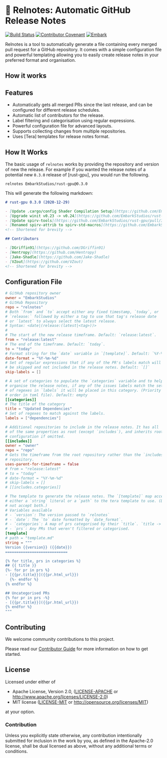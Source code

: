 # 📓 Relnotes: Automatic GitHub Release Notes

[![Build Status](https://github.com/EmbarkStudios/relnotes/workflows/CI/badge.svg)](https://github.com/EmbarkStudios/relnotes/actions?workflow=CI) <!-- 
[![Crates.io](https://img.shields.io/crates/v/relnotes.svg)](https://crates.io/crates/tame-oauth)
[![Docs](https://docs.rs/tame-oauth/badge.svg)](https://docs.rs/tame-oauth)
-->
[![Contributor Covenant](https://img.shields.io/badge/contributor%20covenant-v1.4%20adopted-ff69b4.svg)](CODE_OF_CONDUCT.md)
[![Embark](https://img.shields.io/badge/embark-open%20source-blueviolet.svg)](https://embark.dev)

Relnotes is a tool to automatically generate a file containing every merged pull request for a GitHub repository. It comes with a simple configuration file and powerful templating allowing you to easily create release notes in your preferred format and organisation.

## How it works
## Features

- Automatically gets all merged PRs since the last release, and can be configured for different release schedules.
- Automatic list of contributors for the release.
- Label filtering and categorisation using regular expressions.
- Powerful configuration file for advanced layouts.
- Supports collecting changes from multiple repositories.
- Uses [Tera] templates for release notes format.

## How It Works
The basic usage of `relnotes` works by providing the repository and version of new the release. For example if you wanted the release notes of a potential new `0.3.0` release of [rust-gpu], you would run the following.

```
relnotes EmbarkStudios/rust-gpu@0.3.0
```

This will generate the following markdown:

```markdown
# rust-gpu 0.3.0 (2020-12-29)

- [Update .cargo/config Shader Compilation Setup](https://github.com/EmbarkStudios/rust-gpu/pull/356)
- [Upgrade winit v0.23 -> v0.24](https://github.com/EmbarkStudios/rust-gpu/pull/353)
- [Update spirv-tools](https://github.com/EmbarkStudios/rust-gpu/pull/351)
- [Renamed spirv-attrib to spirv-std-macros](https://github.com/EmbarkStudios/rust-gpu/pull/347)
<!-- Shortened for brevity -->

## Contributors

- [DGriffin91](https://github.com/DGriffin91)
- [Hentropy](https://github.com/Hentropy)
- [Jake-Shadle](https://github.com/Jake-Shadle)
- [VZout](https://github.com/VZout)
<!-- Shortened for brevity -->
```


## Configuration File
```toml
# GitHub repository owner
owner = "EmbarkStudios"
# GitHub Repository
repo = "relnotes"
# Both `from` and `to` accept either any fixed timestamp, `today`, or
# `release:` followed by either a tag to use that tag's release date
# or `latest` to always select the latest release.
# Syntax: <date|(release:(latest|<tag>))>
#
# The start of the new release timeframe. Default: `release:latest`.
from = "release:latest"
# The end of the timeframe. Default: `today`.
to = "today"
# Format string for the `date` variable in `[template]`. Default: `%Y-%m-%d`
date-format = "%Y-%m-%d"
# Set of regular expressions that if any of the PR's labels match will
# be skipped and not included in the release notes. Default: `[]`
skip-labels = []

# A set of categories to populate the `categories` variable and to help
# organise the release notes, if any of the issues labels match the set
# of regexes in `labels` it will be placed in this category. (Priority matches
# order in toml file). Default: empty
[[categories]]
# The title of the category
title = "Updated Dependencies"
# Set of regexes to match against the labels.
labels = ["dependencies"]

# Additional repositories to include in the release notes. It has all
# of the same properties as root (except `includes`), and inherits root's
# configuration if omitted.
[[includes]]
owner = "owner"
repo = "repo"
# Gets the timeframe from the root repository rather than the `includes`
# repository.
uses-parent-for-timeframe = false
# from = "release:latest"
# to = "today"
# date-format = "%Y-%m-%d"
# skip-labels = []
# [[includes.categories]]

# The template to generate the release notes. The `[template]` map accepts
# either a `string` literal or a `path` to the tera template to use. (Does
# not accept both.)
# Variables available
# - `version`: The version passed to `relnotes`
# - `date`: The `to` date formatted by `date_format`.
# - `categories`: A map of prs categorised by their `title`. `title -> prs`
# - `prs`: Any PRs that weren't filtered or categorised.
[template]
# path = "template.md"
string = """
Version {{version}} ({{date}})
============================

{% for title, prs in categories %}
## {{ title }}
{%- for pr in prs %}
- [{{pr.title}}]({{pr.html_url}})
  {%- endfor %}
{% endfor %}

## Uncategorised PRs
{% for pr in prs -%}
- [{{pr.title}}]({{pr.html_url}})
{% endfor %}
"""
```

## Contributing

We welcome community contributions to this project.

Please read our [Contributor Guide](CONTRIBUTING.md) for more information on how to get started.

## License

Licensed under either of

* Apache License, Version 2.0, ([LICENSE-APACHE](LICENSE-APACHE) or http://www.apache.org/licenses/LICENSE-2.0)
* MIT license ([LICENSE-MIT](LICENSE-MIT) or http://opensource.org/licenses/MIT)

at your option.

### Contribution

Unless you explicitly state otherwise, any contribution intentionally submitted for inclusion in the work by you, as defined in the Apache-2.0 license, shall be dual licensed as above, without any additional terms or conditions.
